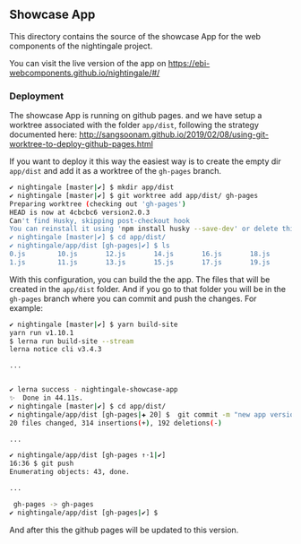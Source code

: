## Showcase App

This directory contains the source of the showcase App for the web components of the nightingale project.

You can visit the live version of the app on https://ebi-webcomponents.github.io/nightingale/#/

### Deployment

The showcase App is running on github pages. and we have setup a worktree associated with the folder `app/dist`,
following the strategy documented here: http://sangsoonam.github.io/2019/02/08/using-git-worktree-to-deploy-github-pages.html

If you want to deploy it this way the easiest way is to create the empty dir `app/dist` and add it as a worktree of the `gh-pages` branch.

```bash
✔ nightingale [master|✔] $ mkdir app/dist
✔ nightingale [master|✔] $ git worktree add app/dist/ gh-pages
Preparing worktree (checking out 'gh-pages')
HEAD is now at 4cbcbc6 version2.0.3
Can't find Husky, skipping post-checkout hook
You can reinstall it using 'npm install husky --save-dev' or delete this hook
✔ nightingale [master|✔] $ cd app/dist/
✔ nightingale/app/dist [gh-pages|✔] $ ls
0.js        10.js       12.js       14.js       16.js       18.js       2.js        4.js        6.js        8.js        index.html
1.js        11.js       13.js       15.js       17.js       19.js       3.js        5.js        7.js        9.js        main.js

```

With this configuration, you can build the the app. The files that will be created in the `app/dist` folder.
And if you go to that folder you will be in the `gh-pages` branch where you can commit and push the changes. For example:

```bash
✔ nightingale [master|✔] $ yarn build-site
yarn run v1.10.1
$ lerna run build-site --stream
lerna notice cli v3.4.3

...


✔ lerna success - nightingale-showcase-app
✨  Done in 44.11s.
✔ nightingale [master|✔] $ cd app/dist/
✔ nightingale/app/dist [gh-pages|✚ 20] $  git commit -m "new app version X.X.X"
20 files changed, 314 insertions(+), 192 deletions(-)

...

✔ nightingale/app/dist [gh-pages ↑·1|✔]
16:36 $ git push
Enumerating objects: 43, done.

...

 gh-pages -> gh-pages
✔ nightingale/app/dist [gh-pages|✔] $

```

And after this the github pages will be updated to this version.
